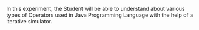In this experiment, the Student will be able to understand about various types of Operators used in Java Programming Language with the help of a iterative simulator.
